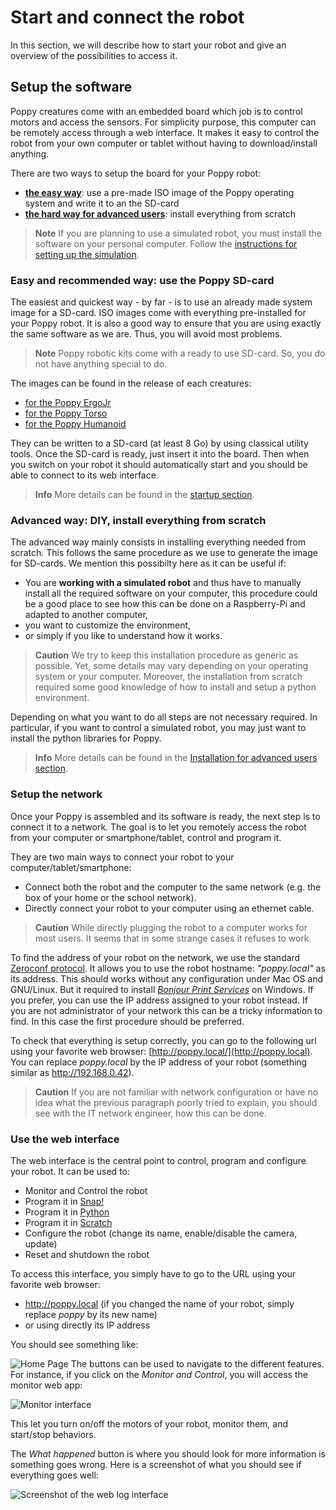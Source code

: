 # Start and connect the robot

In this section, we will describe how to start your robot and give an overview of the possibilities to access it.

## Setup the software

Poppy creatures come with an embedded board which job is to control motors and access the sensors. For simplicity purpose, this computer can be remotely access through a web interface. It makes it easy to control the robot from your own computer or tablet without having to download/install anything.


There are two ways to setup the board for your Poppy robot:
* [**the easy way**](#easy-and-recommended-way-use-the-poppy-sdcard): use a pre-made ISO image of the Poppy operating system and write it to an the SD-card
* [**the hard way for advanced users**](#advanced-way-diy-install-everything-from-scratch): install everything from scratch

> **Note** If you are planning to use a simulated robot, you must install the software on your personal computer. Follow the [instructions for setting up the simulation](README.md#you-want-to-try-poppy-robots-in-a-simulator-or-in-a-web-viewer).

### Easy and recommended way: use the Poppy SD-card

The easiest and quickest way - by far - is to use an already made system image for a SD-card. ISO images come with everything pre-installed for your Poppy robot. It is also a good way to ensure that you are using exactly the same software as we are. Thus, you will avoid most problems.

> **Note** Poppy robotic kits come with a ready to use SD-card. So, you do not have anything special to do.

The images can be found in the release of each creatures:

* [for the Poppy ErgoJr](https://github.com/poppy-project/poppy-ergo-jr/releases)
* [for the Poppy Torso](https://github.com/poppy-project/poppy-torso/releases)
* [for the Poppy Humanoid](https://github.com/poppy-project/poppy-humanoid/releases/)

They can be written to a SD-card (at least 8 Go) by using classical utility tools.
Once the SD-card is ready, just insert it into the board. Then when you switch on your robot it should automatically start and you should be able to connect to its web interface.

> **Info** More details can be found in the [startup section](../installation/README.md).

### Advanced way: DIY, install everything from scratch

The advanced way mainly consists in installing everything needed from scratch. This follows the same procedure as we use to generate the image for SD-cards. We mention this possibilty here as it can be useful if:

* You are **working with a simulated robot** and thus have to manually install all the required software on your computer, this procedure could be a good place to see how this can be done on a Raspberry-Pi and adapted to another computer,
* you want to customize the environment,
* or simply if you like to understand how it works.

> **Caution** We try to keep this installation procedure as generic as possible. Yet, some details may vary depending on your operating system or your computer. Moreover, the installation from scratch required some good knowledge of how to install and setup a python environment.

Depending on what you want to do all steps are not necessary required. In particular, if you want to control a simulated robot, you may just want to install the python libraries for Poppy.

> **Info** More details can be found in the [Installation for advanced users section](../installation/README.md).

### Setup the network

Once your Poppy is assembled and its software is ready, the next step is to connect it to a network. The goal is to let you remotely access the robot from your computer or smartphone/tablet, control and program it.

They are two main ways to connect your robot to your computer/tablet/smartphone:
* Connect both the robot and the computer to the same network (e.g. the box of your home or the school network).
* Directly connect your robot to your computer using an ethernet cable.

> **Caution** While directly plugging the robot to a computer works for most users. It seems that in some strange cases it refuses to work.

To find the address of your robot on the network, we use the standard [Zeroconf protocol](https://fr.wikipedia.org/wiki/Zeroconf). It allows you to use the robot hostname: *"poppy.local"* as its address. This should works without any configuration under Mac OS and GNU/Linux. But it required to install [*Bonjour Print Services*](https://support.apple.com/kb/DL999) on Windows.
If you prefer, you can use the IP address assigned to your robot instead. If you are not administrator of your network this can be a tricky information to find. In this case the first procedure should be preferred.

To check that everything is setup correctly, you can go to the following url using your favorite web browser: [http://poppy.local/](http://poppy.local). You can replace *poppy.local* by the IP address of your robot (something similar as http://192.168.0.42).

> **Caution** If you are not familiar with network configuration or have no idea what the previous paragraph poorly tried to explain, you should see with the IT network engineer, how this can be done.


### Use the web interface

The web interface is the central point to control, program and configure your robot. It can be used to:
* Monitor and Control the robot
* Program it in [Snap!](http://snap.berkeley.edu)
* Program it in [Python](https://www.python.org)
* Program it in [Scratch](https://scratch.mit.edu/)
* Configure the robot (change its name, enable/disable the camera, update)
* Reset and shutdown the robot

To access this interface, you simply have to go to the URL using your favorite web browser:

* http://poppy.local (if you changed the name of your robot, simply replace *poppy* by its new name)
* or using directly its IP address

You should see something like:

![Home Page](../img/poppy_home.png)
The buttons can be used to navigate to the different features. For instance, if you click on the *Monitor and Control*, you will access the monitor web app:

![Monitor interface](../img/poppy_monitor.png)

This let you turn on/off the motors of your robot, monitor them, and start/stop behaviors.

The *What happened* button is where you should look for more information is something goes wrong. Here is a screenshot of what you should see if everything goes well:

![Screenshot of the web log interface](../img/web-logs.png)
